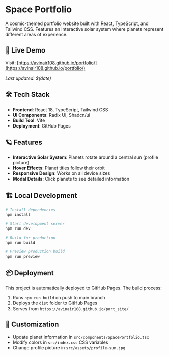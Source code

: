 # Space Portfolio

A cosmic-themed portfolio website built with React, TypeScript, and Tailwind CSS. Features an interactive solar system where planets represent different areas of experience.

## 🚀 Live Demo

Visit: [https://avinair108.github.io/portfolio/](https://avinair108.github.io/portfolio/)

*Last updated: $(date)*

## 🛠️ Tech Stack

- **Frontend**: React 18, TypeScript, Tailwind CSS
- **UI Components**: Radix UI, Shadcn/ui
- **Build Tool**: Vite
- **Deployment**: GitHub Pages

## 🪐 Features

- **Interactive Solar System**: Planets rotate around a central sun (profile picture)
- **Hover Effects**: Planet titles follow their orbit
- **Responsive Design**: Works on all device sizes
- **Modal Details**: Click planets to see detailed information

## 🏗️ Local Development

```bash
# Install dependencies
npm install

# Start development server
npm run dev

# Build for production
npm run build

# Preview production build
npm run preview
```

## 📦 Deployment

This project is automatically deployed to GitHub Pages. The build process:

1. Runs `npm run build` on push to main branch
2. Deploys the `dist` folder to GitHub Pages
3. Serves from `https://avinair108.github.io/port_site/`

## 🎨 Customization

- Update planet information in `src/components/SpacePortfolio.tsx`
- Modify colors in `src/index.css` CSS variables
- Change profile picture in `src/assets/profile-sun.jpg`



